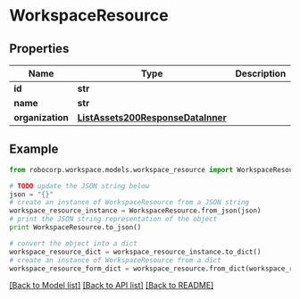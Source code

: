 # WorkspaceResource


## Properties
Name | Type | Description | Notes
------------ | ------------- | ------------- | -------------
**id** | **str** |  | 
**name** | **str** |  | 
**organization** | [**ListAssets200ResponseDataInner**](ListAssets200ResponseDataInner.md) |  | 

## Example

```python
from robocorp.workspace.models.workspace_resource import WorkspaceResource

# TODO update the JSON string below
json = "{}"
# create an instance of WorkspaceResource from a JSON string
workspace_resource_instance = WorkspaceResource.from_json(json)
# print the JSON string representation of the object
print WorkspaceResource.to_json()

# convert the object into a dict
workspace_resource_dict = workspace_resource_instance.to_dict()
# create an instance of WorkspaceResource from a dict
workspace_resource_form_dict = workspace_resource.from_dict(workspace_resource_dict)
```
[[Back to Model list]](../README.md#documentation-for-models) [[Back to API list]](../README.md#documentation-for-api-endpoints) [[Back to README]](../README.md)


